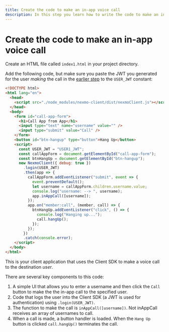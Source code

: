 ```yaml
---
title: Create the code to make an in-app voice call
description: In this step you learn how to write the code to make an in-app voice call to another app.
---
```


# Create the code to make an in-app voice call

Create an HTML file called `index1.html` in your project directory.

Add the following code, but make sure you paste the JWT you generated for the user _making_ the call in the [earlier step](/client-sdk/tutorials/in-app-call/client-sdk/generate-jwts) to the `USER_JWT` constant:

``` html
<!DOCTYPE html>
<html lang="en">
  <head>
    <script src="./node_modules/nexmo-client/dist/nexmoClient.js"></script>
  </head>
  <body>
    <form id="call-app-form">
      <h1>Call App from App</h1>
      <input type="text" name="username" value="" />
      <input type="submit" value="Call" />
    </form>
    <button id="btn-hangup" type="button">Hang Up</button>
    <script>
      const USER_JWT = "USER1_JWT";
      const callAppForm = document.getElementById("call-app-form");
      const btnHangUp = document.getElementById("btn-hangup");
      new NexmoClient({ debug: true })
        .login(USER_JWT)
        .then(app => {
          callAppForm.addEventListener("submit", event => {
            event.preventDefault();
            let username = callAppForm.children.username.value;
            console.log("username: --> ", username);
            app.inAppCall([username]);
          });
          app.on("member:call", (member, call) => {
            btnHangUp.addEventListener("click", () => {
              console.log("Hanging up...");
              call.hangUp();
            });
          });
        })
        .catch(console.error);
    </script>
  </body>
</html>
```

This is your client application that uses the Client SDK to make a voice call to the destination *user*.

There are several key components to this code:

1. A simple UI that allows you to enter a username and then click the `Call` button to make the the in-app call to the specified user.
2. Code that logs the user into the Client SDK (a JWT is used for authentication) using `.login(USER_JWT)`.
3. The function to make the call is `inAppCall([username])`. Not inAppCall receives an array of usernames to call.
4. When a call is made, a button handler is loaded. When the `Hang Up` button is clicked `call.hangUp()` terminates the call.
